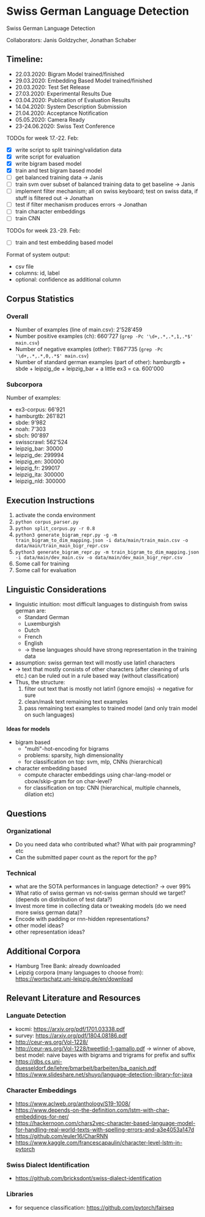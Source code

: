 # Swiss German Language Detection
Swiss German Language Detection

Collaborators: Janis Goldzycher, Jonathan Schaber

## Timeline:

- 22.03.2020: Bigram Model trained/finished
- 29.03.2020: Embedding Based Model trained/finished
- 20.03.2020: Test Set Release
- 27.03.2020: Experimental Results Due
- 03.04.2020: Publication of Evaluation Results
- 14.04.2020: System Description Submission
- 21.04.2020: Acceptance Notification
- 05.05.2020: Camera Ready
- 23-24.06.2020: Swiss Text Conference

TODOs for week 17.-22. Feb:
- [x] write script to split training/validation data
- [x] write script for evaluation
- [x] write bigram based model
- [x] train and test bigram based model
- [ ] get balanced training data -> Janis
- [ ] train svm over subset of balanced training data to get baseline -> Janis
- [ ] implement filter mechanism; all on swiss keyboard; test on swiss data, if stuff is filtered out -> Jonathan
- [ ] test if filter mechanism produces errors -> Jonathan
- [ ] train character embeddings
- [ ] train CNN

TODOs for week 23.-29. Feb:
- [ ] train and test embedding based model

Format of system output:
- csv file
- columns: id, label
- optional: confidence as additional column

## Corpus Statistics

### Overall
- Number of examples (line of main.csv): 2'528'459
- Number positive examples (ch): 660'727 (`grep -Pc '\d+,.*,.*,1,.*$' main.csv`)
- Number of negative examples (other): 1'867'735 (`grep -Pc '\d+,.*,.*,0,.*$' main.csv`)
- Number of standard german examples (part of other): hamburgtb + sbde + leipzig_de + leipzig_bar + a little ex3 = ca. 600'000

### Subcorpora
Number of examples:
- ex3-corpus: 66'921
- hamburgtb: 261'821
- sbde: 9'982
- noah: 7'303
- sbch: 90'897
- swisscrawl: 562'524
- leipzig_bar: 30000 
- leipzig_de: 299994
- leipzig_en: 300000
- leipzig_fr: 299017
- leipzig_ita: 300000
- leipzig_nld: 300000


## Execution Instructions

1. activate the conda environment
2. `python corpus_parser.py`
3. `python split_corpus.py -r 0.8`
4. `python3 generate_bigram_repr.py -g -m train_bigram_to_dim_mapping.json -i data/main/train_main.csv -o data/main/train_main_bigr_repr.csv`
5. `python3 generate_bigram_repr.py -m train_bigram_to_dim_mapping.json -i data/main/dev_main.csv -o data/main/dev_main_bigr_repr.csv`
6. Some call for training
7. Some call for evaluation

## Linguistic Considerations

- linguistic intuition: most difficult languages to distinguish from swiss german are:
  - Standard German
  - Luxemburgish
  - Dutch
  - French
  - English
  - -> these languages should have strong representation in the training data
- assumption: swiss german text will mostly use latin1 characters
- -> text that mostly consists of other characters (after cleaning of urls etc.) can be ruled out in a 
rule based way (without classification)
- Thus, the structure:
  1. filter out text that is mostly not latin1 (ignore emojis) -> negative for sure
  2. clean/mask text remaining text examples
  3. pass remaining text examples to trained model (and only train model on such languages)

#### Ideas for models

  - bigram based
    - "multi"-hot-encoding for bigrams
    - problems: sparsity, high dimensionality
    - for classification on top: svm, mlp, CNNs (hierarchical)
  - character embedding based
    - compute character embeddings using char-lang-model or cbow/skip-gram for on char-level?
    - for classification on top: CNN (hierarchical, multiple channels, dilation etc)  
    
    
## Questions

### Organizational
- Do you need data who contributed what? What with pair programming? etc
- Can the submitted paper count as the report for the pp?

### Technical
- what are the SOTA performances in language detection? -> over 99%
- What ratio of swiss german vs not-swiss german should we target? (depends on distribution of test data?)
- Invest more time in collecting data or tweaking models (do we need more swiss german data)?
- Encode with padding or rnn-hidden representations?
- other model ideas?
- other representation ideas?

## Additional Corpora
- Hamburg Tree Bank: already downloaded
- Leipzig corpora (many languages to choose from): https://wortschatz.uni-leipzig.de/en/download


## Relevant Literature and Resources

### Languate Detection
- kocmi: https://arxiv.org/pdf/1701.03338.pdf
- survey: https://arxiv.org/pdf/1804.08186.pdf
- http://ceur-ws.org/Vol-1228/
- http://ceur-ws.org/Vol-1228/tweetlid-1-gamallo.pdf -> winner of above, best model: naive bayes with bigrams and trigrams for prefix and suffix
- https://dbs.cs.uni-duesseldorf.de/lehre/bmarbeit/barbeiten/ba_panich.pdf
- https://www.slideshare.net/shuyo/language-detection-library-for-java

### Character Embeddings
- https://www.aclweb.org/anthology/S19-1008/
- https://www.depends-on-the-definition.com/lstm-with-char-embeddings-for-ner/
- https://hackernoon.com/chars2vec-character-based-language-model-for-handling-real-world-texts-with-spelling-errors-and-a3e4053a147d
- https://github.com/euler16/CharRNN
- https://www.kaggle.com/francescapaulin/character-level-lstm-in-pytorch

### Swiss Dialect Identification
- https://github.com/bricksdont/swiss-dialect-identification

### Libraries
- for sequence classification: https://github.com/pytorch/fairseq